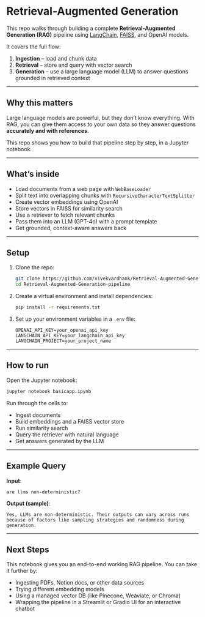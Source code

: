 # Retrieval-Augmented Generation 

This repo walks through building a complete **Retrieval-Augmented Generation (RAG)** pipeline using [LangChain](https://www.langchain.com/), [FAISS](https://github.com/facebookresearch/faiss), and OpenAI models.

It covers the full flow:

1. **Ingestion** – load and chunk data
2. **Retrieval** – store and query with vector search
3. **Generation** – use a large language model (LLM) to answer questions grounded in retrieved context

---

## Why this matters

Large language models are powerful, but they don’t know everything. With RAG, you can give them access to your own data so they answer questions **accurately and with references**.

This repo shows you how to build that pipeline step by step, in a Jupyter notebook.

---

## What’s inside

* Load documents from a web page with `WebBaseLoader`
* Split text into overlapping chunks with `RecursiveCharacterTextSplitter`
* Create vector embeddings using OpenAI
* Store vectors in FAISS for similarity search
* Use a retriever to fetch relevant chunks
* Pass them into an LLM (GPT-4o) with a prompt template
* Get grounded, context-aware answers back

---

## Setup

1. Clone the repo:

   ```bash
   git clone https://github.com/vivekvardhank/Retrieval-Augmented-Generation-pipeline
   cd Retrieval-Augmented-Generation-pipeline
   ```

2. Create a virtual environment and install dependencies:

   ```bash
   pip install -r requirements.txt
   ```

3. Set up your environment variables in a `.env` file:

   ```
   OPENAI_API_KEY=your_openai_api_key
   LANGCHAIN_API_KEY=your_langchain_api_key
   LANGCHAIN_PROJECT=your_project_name
   ```

---

## How to run

Open the Jupyter notebook:

```bash
jupyter notebook basicapp.ipynb
```

Run through the cells to:

* Ingest documents
* Build embeddings and a FAISS vector store
* Run similarity search
* Query the retriever with natural language
* Get answers generated by the LLM

---

## Example Query

**Input**:

```
are llms non-deterministic?
```

**Output (sample)**:

```
Yes, LLMs are non-deterministic. Their outputs can vary across runs because of factors like sampling strategies and randomness during generation.
```

---

## Next Steps

This notebook gives you an end-to-end working RAG pipeline. You can take it further by:

* Ingesting PDFs, Notion docs, or other data sources
* Trying different embedding models
* Using a managed vector DB (like Pinecone, Weaviate, or Chroma)
* Wrapping the pipeline in a Streamlit or Gradio UI for an interactive chatbot

